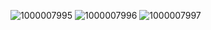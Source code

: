 ![1000007995](https://github.com/user-attachments/assets/f239ef5d-2d23-402b-8958-2567c95db671)
![1000007996](https://github.com/user-attachments/assets/d1660723-e1fb-4619-ab0c-c7d4e12b2e1d)
![1000007997](https://github.com/user-attachments/assets/ebff0a2e-8596-40ee-ba8e-0bc9372d4fd8)
